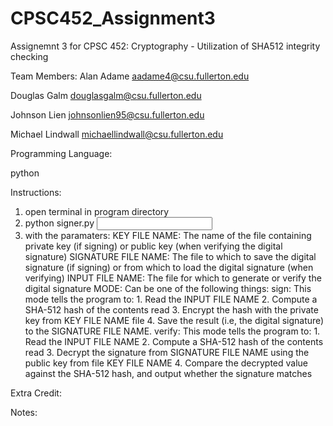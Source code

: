 # CPSC452_Assignment3
Assignemnt 3 for CPSC 452: Cryptography - Utilization of SHA512 integrity checking

Team Members:
Alan Adame          aadame4@csu.fullerton.edu

Douglas Galm        douglasgalm@csu.fullerton.edu

Johnson Lien        johnsonlien95@csu.fullerton.edu

Michael Lindwall    michaellindwall@csu.fullerton.edu


Programming Language:

python

Instructions:
1. open terminal in program directory
2. python signer.py <KEY FILE NAME> <SIGNATURE FILE NAME> <INPUT FILE NAME> <MODE>
3. with the paramaters:
    KEY FILE NAME: The name of the file containing private key (if signing) or public key (when verifying the digital signature)
    SIGNATURE FILE NAME: The file to which to save the digital signature (if signing) or from which to load the digital signature (when verifying)
    INPUT FILE NAME: The file for which to generate or verify the digital signature
    MODE: Can be one of the following things:
        sign: This mode tells the program to:
            1. Read the INPUT FILE NAME
            2. Compute a SHA-512 hash of the contents read
            3. Encrypt the hash with the private key from KEY FILE NAME file
            4. Save the result (i.e, the digital signature) to the SIGNATURE FILE NAME.
        verify: This mode tells the program to:
            1. Read the INPUT FILE NAME
            2. Compute a SHA-512 hash of the contents read
            3. Decrypt the signature from SIGNATURE FILE NAME using the public key from file KEY FILE NAME
            4. Compare the decrypted value against the SHA-512 hash, and output whether the signature matches
 
 Extra Credit:

 Notes:
